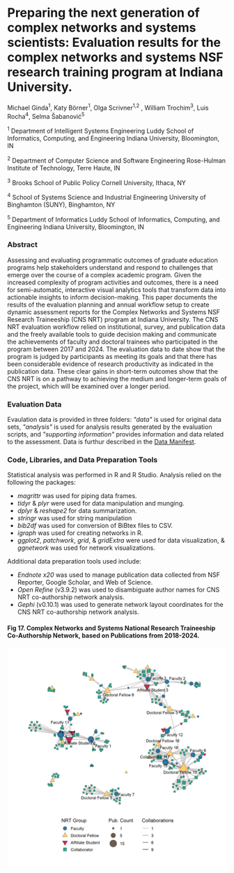 # Preparing the next generation of complex networks and systems scientists: Evaluation results for the complex networks and systems NSF research training program at Indiana University.

Michael Ginda<sup>1</sup>, Katy Börner<sup>1</sup>, Olga Scrivner<sup>1,2</sup> , William Trochim<sup>3</sup>, Luis Rocha<sup>4</sup>, Selma Šabanović<sup>5</sup>

<sup>1</sup> Department of Intelligent Systems Engineering
Luddy School of Informatics, Computing, and Engineering
Indiana University, Bloomington, IN

<sup>2</sup> Department of Computer Science and Software Engineering 
Rose-Hulman Institute of Technology, Terre Haute, IN

<sup>3</sup> Brooks School of Public Policy
Cornell University, Ithaca, NY

<sup>4</sup> School of Systems Science and Industrial Engineering
University of Binghamton (SUNY), Binghamton, NY

<sup>5</sup> Department of Informatics
Luddy School of Informatics, Computing, and Engineering
Indiana University, Bloomington, IN

### Abstract
Assessing and evaluating programmatic outcomes of graduate education programs help stakeholders understand and respond to challenges that emerge over the course of a complex academic program. Given the increased complexity of program activities and outcomes, there is a need for semi-automatic, interactive visual analytics tools that transform data into actionable insights to inform decision-making. This paper documents the results of the evaluation planning and annual workflow setup to create dynamic assessment reports for the Complex Networks and Systems NSF Research Traineeship (CNS NRT) program at Indiana University. The CNS NRT evaluation workflow relied on institutional, survey, and publication data and the freely available tools to guide decision making and communicate the achievements of faculty and doctoral trainees who participated in the program between 2017 and 2024. The evaluation data to date show that the program is judged by participants as meeting its goals and that there has been considerable evidence of research productivity as indicated in the publication data. These clear gains in short-term outcomes show that the CNS NRT is on a pathway to achieving the medium and longer-term goals of the project, which will be examined over a longer period.

### Evaluation Data
Evaulation data is provided in three folders: _"data"_ is used for original data sets, _"analysis"_ is used for analysis results generated by the evaluation scripts, and _"supporting information"_ provides information and data related to the assessment. Data is furthur described in the [Data Manifest](https://github.com/cns-iu/cns-nrt-evaluation-supporting-information/wiki/Data-Manifest).

### Code, Libraries, and Data Preparation Tools
Statistical analysis was performed in R and R Studio. Analysis relied on the following the packages:
* _magrittr_ was used for piping data frames.
* _tidyr_ & _plyr_ were used for data manipulation and munging.
* _dplyr_ & _reshape2_ for data summarization.
* _stringr_ was used for string manipulation
* _bib2df_ was used for conversion of BiBtex files to CSV. 
* _igraph_  was used for creating networks in R.
* _ggplot2_, _patchwork_, _grid_, & _gridExtra_ were used for data visualization, & _ggnetwork_ was used for network visualizations.

Additional data preparation tools used include:
* _Endnote x20_ was used to manage publication data collected from NSF Reporter, Google Scholar, and Web of Science.
* _Open Refine_ (v3.9.2) was used to disambiguate author names for CNS NRT co-authorship network analysis.
* _Gephi_ (v0.10.1) was used to generate network layout coordinates for the CNS NRT co-authorship network analysis.

#### Fig 17. Complex Networks and Systems National Research Traineeship Co-Authorship Network, based on Publications from 2018-2024.
<img src="https://github.com/cns-iu/cns-nrt-evaluation-supporting-information/blob/main/figures/png/Fig17.png?raw=true"></img>

